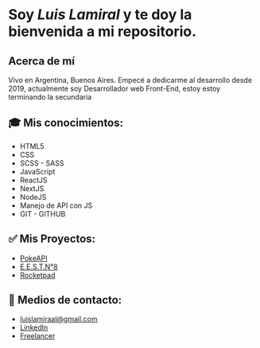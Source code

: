 
# Soy *Luis Lamiral* y te doy la bienvenida a mi repositorio.

## Acerca de mí
Vivo en Argentina, Buenos Aires. Empecé a dedicarme al desarrollo desde 2019, actualmente soy Desarrollador web Front-End, estoy estoy terminando la secundaria

## 🎓 Mis conocimientos:
- HTML5
- CSS
- SCSS - SASS
- JavaScript
- ReactJS
- NextJS
- NodeJS
- Manejo de API con JS
- GIT - GITHUB

## ✅ Mis Proyectos:
- [PokeAPI](https://github.com/LuisLamiral8/pokeApi)
- [E.E.S.T.N°8](https://github.com/LuisLamiral8/webAlmafuerte)
- [Rocketpad](https://github.com/LuisLamiral8/rocketpad-app)

## 📩 Medios de contacto:
- luislamiraal@gmail.com
- [LinkedIn](https://www.linkedin.com/in/luis-lamiral/)
- [Freelancer](https://www.freelancer.es/u/LuisLamiral)



<!--
**LuisLamiral8/LuisLamiral8** is a ✨ _special_ ✨ repository because its `README.md` (this file) appears on your GitHub profile.

Here are some ideas to get you started:



- 🔭 I’m currently working on ...
- 🌱 I’m currently learning ...
- 👯 I’m looking to collaborate on ...
- 🤔 I’m looking for help with ...
- 💬 Ask me about ...
- 📫 How to reach me: ...
- 😄 Pronouns: ...
- ⚡ Fun fact: ...
-->
